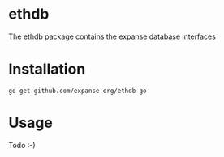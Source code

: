 # ethdb

The ethdb package contains the expanse database interfaces

# Installation

`go get github.com/expanse-org/ethdb-go`

# Usage

Todo :-)
